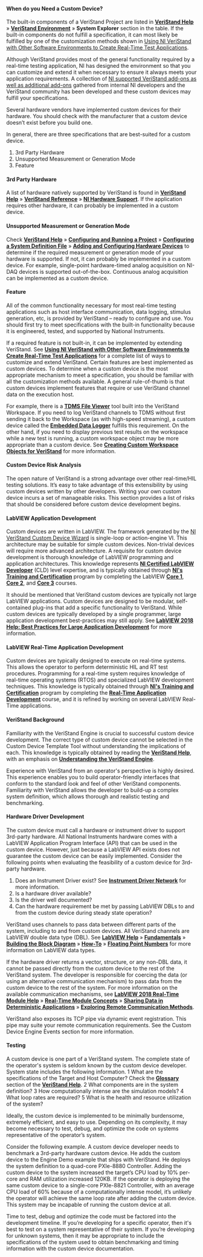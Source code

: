 #### When do you Need a Custom Device?

The built-in components of a VeriStand Project are listed in **[VeriStand Help](https://www.ni.com/documentation/en/veristand/latest/manual/manual-overview/)** » **[VeriStand Environment](https://www.ni.com/documentation/en/veristand/latest/manual/environment/)** » **System Explorer** section in the table. If the built-in components do not fulfill a specification, it can most likely be fulfilled by one of the customization methods shown in [Using NI VeriStand with Other Software Environments to Create Real-Time Test Applications](https://www.ni.com/en-us/innovations/white-papers/09/using-ni-veristand-with-other-software-environments-to-create-re.html).


Although VeriStand provides most of the general functionality required by a real-time testing application, NI has designed the environment so that you can customize and extend it when necessary to ensure it always meets your application requirements. A collection of [NI supported VeriStand add-ons as well as additional add-ons](https://www.ni.com/en-us/support/documentation/supplemental/15/veristand-add-ons.html) gathered from internal NI developers and the VeriStand community has been developed and these custom devices may fulfill your specifications.

Several hardware vendors have implemented custom devices for their hardware. You should check with the manufacturer that a custom device doesn’t exist before you build one.
 
In general, there are three specifications that are best-suited for a custom device.
1.	3rd Party Hardware
2.	Unsupported Measurement or Generation Mode
3.	Feature

#### 3rd Party Hardware

A list of hardware natively supported by VeriStand is found in **[VeriStand Help](https://www.ni.com/documentation/en/veristand/latest/manual/manual-overview/)** » **[VeriStand Reference](https://www.ni.com/documentation/en/veristand/latest/manual/veristand-reference/)** » **[NI Hardware Support](https://www.ni.com/documentation/en/veristand/latest/manual/ni-hardware-support/)**. If the application requires other hardware, it can probably be implemented in a custom device.

#### Unsupported Measurement or Generation Mode

Check **[VeriStand Help](https://www.ni.com/documentation/en/veristand/latest/manual/manual-overview/)** » **[Configuring and Running a Project](https://www.ni.com/documentation/en/veristand/latest/manual/configure-run-project/)** » **[Configuring a System Definition File](https://www.ni.com/documentation/en/veristand/latest/manual/configure-system-definition-file/)** » **[Adding and Configuring Hardware Devices](https://www.ni.com/documentation/en/veristand/latest/manual/add-configure-hardware-device/)** to determine if the required measurement or generation mode of your hardware is supported. If not, it can probably be implemented in a custom device. For example, single-point hardware-timed analog acquisition on NI-DAQ devices is supported out-of-the-box. Continuous analog acquisition can be implemented as a custom device.

#### Feature

All of the common functionality necessary for most real-time testing applications such as host interface communication, data logging, stimulus generation, etc, is provided by VeriStand – ready to configure and use. You should first try to meet specifications with the built-in functionality because it is engineered, tested, and supported by National Instruments.

If a required feature is not built-in, it can be implemented by extending VeriStand. See **[Using NI VeriStand with Other Software Environments to Create Real-Time Test Applications](https://www.ni.com/en-us/innovations/white-papers/09/using-ni-veristand-with-other-software-environments-to-create-re.html)** for a complete list of ways to customize and extend VeriStand. Certain features are best implemented as custom devices. To determine when a custom device is the most appropriate mechanism to meet a specification, you should be familiar with all the customization methods available. A general rule-of-thumb is that custom devices implement features that require or use VeriStand channel data on the execution host.

For example, there is a **[TDMS File Viewer](https://www.ni.com/documentation/en/veristand/latest/manual/enhance-workspace-tools/)** tool built into the VeriStand Workspace. If you need to log VeriStand channels to TDMS without first sending it back to the Workspace (as with high-speed streaming), a custom device called the **[Embedded Data Logger](https://www.ni.com/documentation/en/veristand/latest/manual/log-target-data-embedded-data-logger/)** fulfills this requirement. On the other hand, if you need to display previous test results on the workspace while a new test is running, a custom workspace object may be more appropriate than a custom device. See **[Creating Custom Workspace Objects for VeriStand](https://knowledge.ni.com/KnowledgeArticleDetails?id=kA03q000000x4QfCAI&l=en-US)** for more information.

#### Custom Device Risk Analysis

The open nature of VeriStand is a strong advantage over other real-time/HIL testing solutions. It’s easy to take advantage of this extensibility by using custom devices written by other developers. Writing your own custom device incurs a set of manageable risks. This section provides a list of risks that should be considered before custom device development begins.

#### LabVIEW Application Development

Custom devices are written in LabVIEW. The framework generated by the [NI VeriStand Custom Device Wizard](https://github.com/ni/niveristand-custom-device-wizard) is single-loop or action-engine VI. This architecture may be suitable for simple custom devices. Non-trivial devices will require more advanced architecture. A requisite for custom device development is thorough knowledge of LabVIEW programming and application architectures. This knowledge represents **[NI Certified LabVIEW Developer](https://education.ni.com/badges/resources/1255)** (CLD) level expertise, and is typically obtained through **[NI's Training and Certification](https://www.ni.com/en-us/shop/services/education-services.html)** program by completing the LabVIEW **[Core 1](https://www.ni.com/en-us/shop/services/education-services/customer-education-courses/labview-core-1-course-overview.html)**, **[Core 2](https://www.ni.com/en-us/shop/services/education-services/customer-education-courses/labview-core-2-course-overview.html)**, and **[Core 3](https://www.ni.com/en-us/shop/services/education-services/customer-education-courses/labview-core-3-course-overview.html)** courses.

It should be mentioned that VeriStand custom devices are typically not large LabVIEW applications. Custom devices are designed to be modular, self-contained plug-ins that add a specific functionality to VeriStand. While custom devices are typically developed by a single programmer, large application development best-practices may still apply. See **[LabVIEW 2018 Help: Best Practices for Large Application Development](https://zone.ni.com/reference/en-XX/help/371361R-01/lvdevconcepts/best_practices_large_apps/)** for more information.

#### LabVIEW Real-Time Application Development

Custom devices are typically designed to execute on real-time systems. This allows the operator to perform deterministic HIL and RT test procedures. Programming for a real-time system requires knowledge of real-time operating systems (RTOS) and specialized LabVIEW development techniques. This knowledge is typically obtained through **[NI's Training and Certification](https://www.ni.com/en-us/shop/services/education-services.html)** program by completing the **[Real-Time Application Development](https://www.ni.com/en-us/shop/services/products/labview-real-time-1-course.html)** course, and it is refined by working on several LabVIEW Real-Time applications.

#### VeriStand Background

Familiarity with the VeriStand Engine is crucial to successful custom device development. The correct type of custom device cannot be selected in the Custom Device Template Tool without understanding the implications of each. This knowledge is typically obtained by reading the **[VeriStand Help](https://www.ni.com/documentation/en/veristand/latest/manual/manual-overview/)**, with an emphasis on **[Understanding the VeriStand Engine](https://www.ni.com/documentation/en/veristand/latest/manual/vs-engine/)**.

Experience with VeriStand from an operator's perspective is highly desired. This experience enables you to build operator-friendly interfaces that conform to the standard look and feel of other VeriStand components. Familiarity with VeriStand allows the developer to build-up a complex system definition, which allows thorough and realistic testing and benchmarking.

#### Hardware Driver Development

The custom device must call a hardware or instrument driver to support 3rd-party hardware. All National Instruments hardware comes with a LabVIEW Application Program Interface (API) that can be used in the custom device. However, just because a LabVIEW API exists does not guarantee the custom device can be easily implemented. Consider the following points when evaluating the feasibility of a custom device for 3rd-party hardware.

1. Does an Instrument Driver exist? See **[Instrument Driver Network](https://www.ni.com/en-us/support/downloads/instrument-drivers.html)** for more information.<br />
2. Is a hardware driver available?<br />
3. Is the driver well documented?<br />
4. Can the hardware requirement be met by passing LabVIEW DBLs to and from the custom device during steady state operation?

VeriStand uses channels to pass data between different parts of the system, including to and from custom devices. All VeriStand channels are LabVIEW double data type (DBL). See **[LabVIEW Help](https://zone.ni.com/reference/en-XX/help/371361R-01/)** » **[Fundamentals](https://zone.ni.com/reference/en-XX/help/371361R-01/TOC5.htm)** » **[Building the Block Diagram](https://zone.ni.com/reference/en-XX/help/371361R-01/TOC12.htm)** » **[How-To](https://zone.ni.com/reference/en-XX/help/371361R-01/TOC14.htm)** » **[Floating Point Numbers](https://zone.ni.com/reference/en-XX/help/371361R-01/lvhowto/floating_point_numbers/)** for more information on LabVIEW data types.
 
If the hardware driver returns a vector, structure, or any non-DBL data, it cannot be passed directly from the custom device to the rest of the VeriStand system. The developer is responsible for coercing the data (or using an alternative communication mechanism) to pass data from the custom device to the rest of the system. For more information on the available communication mechanisms, see **[LabVIEW 2018 Real-Time Module Help](https://zone.ni.com/reference/en-XX/help/370715P-01/)** » **[Real-Time Module Concepts](https://zone.ni.com/reference/en-XX/help/370715P-01/lvrtconcepts/rtmoduleconcepts/)** » **[Sharing Data in Deterministic Applications](https://zone.ni.com/reference/en-XX/help/370715P-01/lvrtconcepts/rtsharedatadeterm/)** » **[Exploring Remote Communication Methods](https://zone.ni.com/reference/en-XX/help/370715P-01/lvrtconcepts/exploring_communication_methods/)**.

VeriStand also exposes its TCP pipe via dynamic event registration. This pipe may suite your remote communication requirements. See the Custom Device Engine Events section for more information.

#### Testing

A custom device is one part of a VeriStand system. The complete state of the operator's system is seldom known by the custom device developer. System state includes the following information.
1 What are the specifications of the Target and Host Computer? Check the **[Glossary](https://www.ni.com/documentation/en/veristand/latest/manual/veristand-glossary/)** section of the **[VeriStand Help](https://www.ni.com/documentation/en/veristand/latest/manual/manual-overview/)**.
2 What components are in the system definition?
3 How computationally intense are the simulation models?
4 What loop rates are required?
5 What is the health and resource utilization of the system?

Ideally, the custom device is implemented to be minimally burdensome, extremely efficient, and easy to use. Depending on its complexity, it may become necessary to test, debug, and optimize the code on systems representative of the operator’s system.

Consider the following example. A custom device developer needs to benchmark a 3rd-party hardware custom device. He adds the custom device to the Engine Demo example that ships with VeriStand. He deploys the system definition to a quad-core PXIe-8880 Controller. Adding the custom device to the system increased the target’s CPU load by 10% per-core and RAM utilization increased 120KB. If the operator is deploying the same custom device to a single-core PXIe-8821 Controller, with an average CPU load of 60% because of a computationally intense model, it’s unlikely the operator will achieve the same loop rate after adding the custom device. This system may be incapable of running the custom device at all.

Time to test, debug and optimize the code must be factored into the development timeline. If you’re developing for a specific operator, then it's best to test on a system representative of their system. If you’re developing for unknown systems, then it may be appropriate to include the specifications of the system used to obtain benchmarking and timing information with the custom device documentation.
